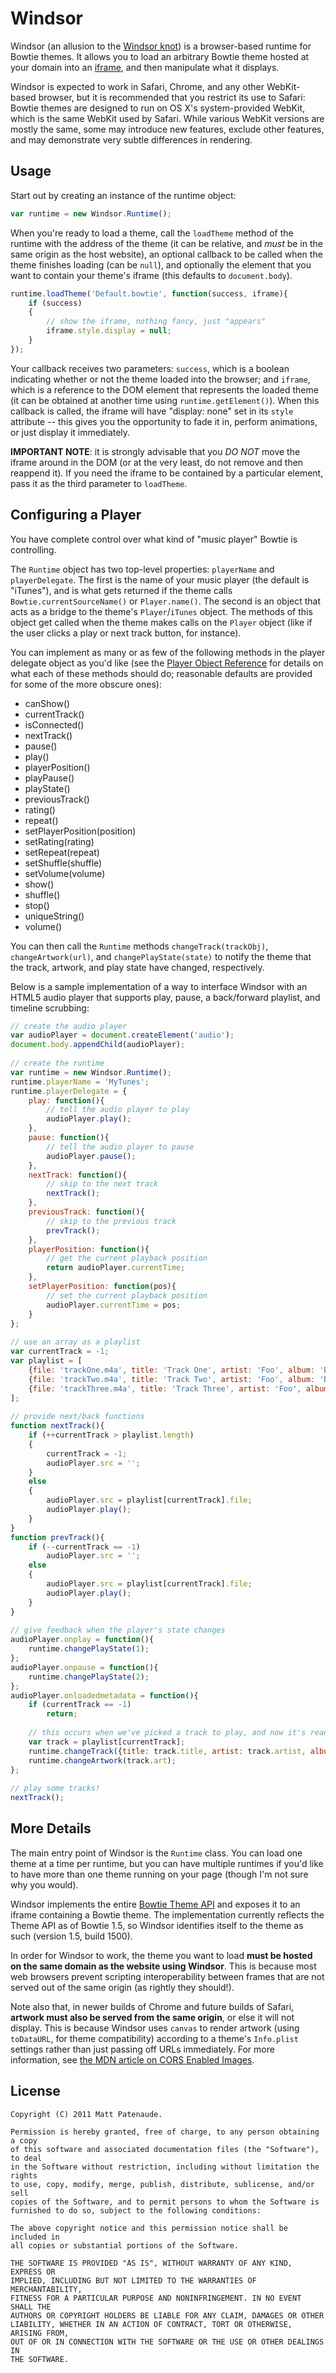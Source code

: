 Windsor
=======
Windsor (an allusion to the [Windsor knot][knot]) is a browser-based runtime for Bowtie themes. It allows you to load an arbitrary Bowtie theme hosted at your domain into an [iframe][iframe], and then manipulate what it displays.

Windsor is expected to work in Safari, Chrome, and any other WebKit-based browser, but it is recommended that you restrict its use to Safari: Bowtie themes are designed to run on OS X's system-provided WebKit, which is the same WebKit used by Safari. While various WebKit versions are mostly the same, some may introduce new features, exclude other features, and may demonstrate very subtle differences in rendering.

  [knot]: http://en.wikipedia.org/wiki/Windsor_knot
  [iframe]: http://www.w3.org/TR/html5/the-iframe-element.html

Usage
-----
Start out by creating an instance of the runtime object:

```javascript
var runtime = new Windsor.Runtime();
```

When you're ready to load a theme, call the `loadTheme` method of the runtime with the address of the theme (it can be relative, and *must* be in the same origin as the host website), an optional callback to be called when the theme finishes loading (can be `null`), and optionally the element that you want to contain your theme's iframe (this defaults to `document.body`).

```javascript
runtime.loadTheme('Default.bowtie', function(success, iframe){
    if (success)
    {
        // show the iframe, nothing fancy, just "appears"
        iframe.style.display = null;
    }
});
```

Your callback receives two parameters: `success`, which is a boolean indicating whether or not the theme loaded into the browser; and `iframe`, which is a reference to the DOM element that represents the loaded theme (it can be obtained at another time using `runtime.getElement()`). When this callback is called, the iframe will have "display: none" set in its `style` attribute -- this gives you the opportunity to fade it in, perform animations, or just display it immediately.

**IMPORTANT NOTE**: it is strongly advisable that you *DO NOT* move the iframe around in the DOM (or at the very least, do not remove and then reappend it). If you need the iframe to be contained by a particular element, pass it as the third parameter to `loadTheme`.

Configuring a Player
--------------------
You have complete control over what kind of "music player" Bowtie is controlling.

The `Runtime` object has two top-level properties: `playerName` and `playerDelegate`. The first is the name of your music player (the default is "iTunes"), and is what gets returned if the theme calls `Bowtie.currentSourceName()` or `Player.name()`. The second is an object that acts as a bridge to the theme's `Player`/`iTunes` object. The methods of this object get called when the theme makes calls on the `Player` object (like if the user clicks a play or next track button, for instance).

You can implement as many or as few of the following methods in the player delegate object as you'd like (see the [Player Object Reference][player] for details on what each of these methods should do; reasonable defaults are provided for some of the more obscure ones):

  [player]: http://library.13bold.com/developing-themes-for-bowtie/player-reference/

* canShow()
* currentTrack()
* isConnected()
* nextTrack()
* pause()
* play()
* playerPosition()
* playPause()
* playState()
* previousTrack()
* rating()
* repeat()
* setPlayerPosition(position)
* setRating(rating)
* setRepeat(repeat)
* setShuffle(shuffle)
* setVolume(volume)
* show()
* shuffle()
* stop()
* uniqueString()
* volume()

You can then call the `Runtime` methods `changeTrack(trackObj)`, `changeArtwork(url)`, and `changePlayState(state)` to notify the theme that the track, artwork, and play state have changed, respectively.

Below is a sample implementation of a way to interface Windsor with an HTML5 audio player that supports play, pause, a back/forward playlist, and timeline scrubbing:

```javascript
// create the audio player
var audioPlayer = document.createElement('audio');
document.body.appendChild(audioPlayer);
    
// create the runtime
var runtime = new Windsor.Runtime();
runtime.playerName = 'MyTunes';
runtime.playerDelegate = {
    play: function(){
        // tell the audio player to play
        audioPlayer.play();
    },
    pause: function(){
        // tell the audio player to pause
        audioPlayer.pause();
    },
    nextTrack: function(){
        // skip to the next track
        nextTrack();
    },
    previousTrack: function(){
        // skip to the previous track
        prevTrack();
    },
    playerPosition: function(){
        // get the current playback position
        return audioPlayer.currentTime;
    },
    setPlayerPosition: function(pos){
        // set the current playback position
        audioPlayer.currentTime = pos;
    }
};
    
// use an array as a playlist
var currentTrack = -1;
var playlist = [
    {file: 'trackOne.m4a', title: 'Track One', artist: 'Foo', album: 'Bar', art: 'track1.jpg'},
    {file: 'trackTwo.m4a', title: 'Track Two', artist: 'Foo', album: 'Bar', art: 'track2.jpg'},
    {file: 'trackThree.m4a', title: 'Track Three', artist: 'Foo', album: 'Bar', art: 'track3.jpg'}
];
    
// provide next/back functions
function nextTrack(){
    if (++currentTrack > playlist.length)
    {
        currentTrack = -1;
        audioPlayer.src = '';
    }
    else
    {
        audioPlayer.src = playlist[currentTrack].file;
        audioPlayer.play();
    }
}
function prevTrack(){
    if (--currentTrack == -1)
        audioPlayer.src = '';
    else
    {
        audioPlayer.src = playlist[currentTrack].file;
        audioPlayer.play();
    }
}
    
// give feedback when the player's state changes
audioPlayer.onplay = function(){
    runtime.changePlayState(1);
};
audioPlayer.onpause = function(){
    runtime.changePlayState(2);
};
audioPlayer.onloadedmetadata = function(){
    if (currentTrack == -1)
        return;
        
    // this occurs when we've picked a track to play, and now it's ready
    var track = playlist[currentTrack];
    runtime.changeTrack({title: track.title, artist: track.artist, album: track.album, length: audioPlayer.duration});
    runtime.changeArtwork(track.art);
};
    
// play some tracks!
nextTrack();
```

More Details
------------
The main entry point of Windsor is the `Runtime` class. You can load one theme at a time per runtime, but you can have multiple runtimes if you'd like to have more than one theme running on your page (though I'm not sure why you would).

Windsor implements the entire [Bowtie Theme API][api] and exposes it to an iframe containing a Bowtie theme. The implementation currently reflects the Theme API as of Bowtie 1.5, so Windsor identifies itself to the theme as such (version 1.5, build 1500).

  [api]: http://library.13bold.com/developing-themes-for-bowtie/

In order for Windsor to work, the theme you want to load **must be hosted on the same domain as the website using Windsor**. This is because most web browsers prevent scripting interoperability between frames that are not served out of the same origin (as rightly they should!).

Note also that, in newer builds of Chrome and future builds of Safari, **artwork must also be served from the same origin**, or else it will not display. This is because Windsor uses `canvas` to render artwork (using `toDataURL`, for theme compatibility) according to a theme's `Info.plist` settings rather than just passing off URLs immediately. For more information, see [the MDN article on CORS Enabled Images][cors].

  [cors]: https://developer.mozilla.org/en/CORS_Enabled_Image

License
-------
    Copyright (C) 2011 Matt Patenaude.

    Permission is hereby granted, free of charge, to any person obtaining a copy
    of this software and associated documentation files (the "Software"), to deal
    in the Software without restriction, including without limitation the rights
    to use, copy, modify, merge, publish, distribute, sublicense, and/or sell
    copies of the Software, and to permit persons to whom the Software is
    furnished to do so, subject to the following conditions:

    The above copyright notice and this permission notice shall be included in
    all copies or substantial portions of the Software.

    THE SOFTWARE IS PROVIDED "AS IS", WITHOUT WARRANTY OF ANY KIND, EXPRESS OR
    IMPLIED, INCLUDING BUT NOT LIMITED TO THE WARRANTIES OF MERCHANTABILITY,
    FITNESS FOR A PARTICULAR PURPOSE AND NONINFRINGEMENT. IN NO EVENT SHALL THE
    AUTHORS OR COPYRIGHT HOLDERS BE LIABLE FOR ANY CLAIM, DAMAGES OR OTHER
    LIABILITY, WHETHER IN AN ACTION OF CONTRACT, TORT OR OTHERWISE, ARISING FROM,
    OUT OF OR IN CONNECTION WITH THE SOFTWARE OR THE USE OR OTHER DEALINGS IN
    THE SOFTWARE.